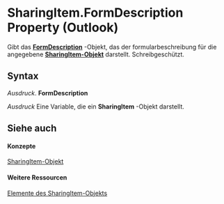 
# SharingItem.FormDescription Property (Outlook)

Gibt das  **[FormDescription](c88f92c4-4cac-84b3-6118-1150d42d7cff.md)** -Objekt, das der formularbeschreibung für die angegebene **[SharingItem-Objekt](63dd3451-44f3-7cc4-c6e2-7dad5835a7d2.md)** darstellt. Schreibgeschützt.


## Syntax

 _Ausdruck_. **FormDescription**

 _Ausdruck_ Eine Variable, die ein **SharingItem** -Objekt darstellt.


## Siehe auch


#### Konzepte


[SharingItem-Objekt](63dd3451-44f3-7cc4-c6e2-7dad5835a7d2.md)
#### Weitere Ressourcen


[Elemente des SharingItem-Objekts](http://msdn.microsoft.com/library/719ad60e-2242-2c54-778f-006b61690389%28Office.15%29.aspx)